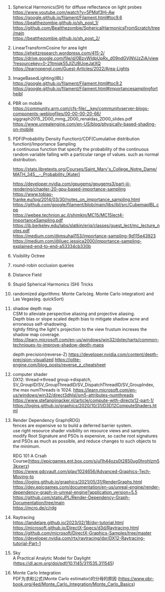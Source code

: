1. Spherical Harmonics(SH) for diffuse reflectance on light probes  
	https://www.youtube.com/watch?v=5PMqf3Hj-Aw  
	https://google.github.io/filament/Filament.html#toc9.6  
	https://beatthezombie.github.io/sh_post_1/  
	https://github.com/Beatthezombie/SphericalHarmonicsFromScratch/tree/main  
	https://beatthezombie.github.io/sh_post_2/  
	
2. LinearTransformCosine for area light  
	https://eheitzresearch.wordpress.com/415-2/  
	https://drive.google.com/file/d/0BzvWIdpUpRx_d09ndGVjNVJzZjA/view?resourcekey=0-21tmiqk55JIZU8UoeJatXQ  
	https://learnopengl.com/Guest-Articles/2022/Area-Lights  
	
3. ImageBasedLighting(IBL)  
	https://google.github.io/filament/Filament.html#toc9.2  
	https://google.github.io/filament/Filament.html#importancesamplingfortheibl  
	
4. PBR on mobile  
	https://community.arm.com/cfs-file/__key/communityserver-blogs-components-weblogfiles/00-00-00-20-66/  siggraph2015_2D00_mmg_2D00_renaldas_2D00_slides.pdf  
	https://www.unrealengine.com/en-US/blog/physically-based-shading-on-mobile  

5. PDF(Probability Density Function)/CDF(Cumulative distribution function)/Importance Sampling  
	a continuous function that specify the probability of the continuous random variable falling with a particular range of values.  such as normal distribution.  
   
   https://stats.libretexts.org/Courses/Saint_Mary's_College_Notre_Dame/MATH_345__-_Probability_(Kuter)  
  
   https://developer.nvidia.com/gpugems/gpugems3/part-iii-rendering/chapter-20-gpu-based-importance-sampling  
   https://www.tobias-franke.eu/log/2014/03/30/notes_on_importance_sampling.html  
   https://github.com/google/filament/blob/main/libs/ibl/src/CubemapIBL.cpp  
   https://webee.technion.ac.il/shimkin/MC15/MC15lect4-ImportanceSampling.pdf  
   https://ib.berkeley.edu/labs/slatkin/eriq/classes/guest_lect/mc_lecture_notes.pdf  
   https://medium.com/@msuhail153/importance-sampling-9d115e43923  
   https://medium.com/@liuec.jessica2000/importance-sampling-explained-end-to-end-a53334cb330b  

6. Visibility Octree  

7. round-robin occlusion queries  
   
8. Distance Field  
  
9.  Stupid Spherical Harmonics (SH) Tricks  

10. randomized algorithms: Monte Carlo(eg. Monte Carlo integration) and Las Vegas(eg. quickSort)

11. shadow depth map  
	CSM to alleviate perspective aliasing and projective aliasing.  
	Depth bias or slope scaled depth bias to mitigate shadow acne and erroneous self-shadowing.  
	tightly fitting the light's projection to the view frustum increses the shadow map coverage.  
	https://learn.microsoft.com/en-us/windows/win32/dxtecharts/common-techniques-to-improve-shadow-depth-maps
	
	depth precision(reverse-Z)
    https://developer.nvidia.com/content/depth-precision-visualized
	https://iolite-engine.com/blog_posts/reverse_z_cheatsheet
	
12. computer shader  
	DX12: thread->thread group->dispatch, SV_GroupID/SV_GroupThreadID/SV_DispatchThreadID/SV_GroupIndex, the max numThreads is 1024. 
	https://learn.microsoft.com/en-us/windows/win32/direct3dhlsl/sm5-attributes-numthreads  
	https://www.stefanpijnacker.nl/article/compute-with-directx12-part-1/  
	https://logins.github.io/graphics/2020/10/31/D3D12ComputeShaders.html  

13. Render Dependency Graph(RDG)  
		fences are expensive so to build a deferred barrier system.  
		use right resource shader visibility on resource views and samplers.  
		modify Root Signature and PSOs is expensive, so cache root signatures and PSOs as much as possible, and reduce changes to such objects to the minimum.  
  		
	RDG 101 A Crsah Course(https://epicgames.ent.box.com/s/ul1h44ozs0t2850ug0hrohlzm53kxwrz)  
	https://www.gdcvault.com/play/1024656/Advanced-Graphics-Tech-Moving-to  
	https://logins.github.io/graphics/2021/05/31/RenderGraphs.html  
	https://dev.epicgames.com/documentation/en-us/unreal-engine/render-dependency-graph-in-unreal-engine?application_version=5.5  
	https://github.com/staticJPL/Render-Dependency-Graph-Documentation/tree/main  
	https://mcro.de/c/rdg  
	
14. Raytracing  
	https://landelare.github.io/2023/02/18/dxr-tutorial.html  
	https://microsoft.github.io/DirectX-Specs/d3d/Raytracing.html  
	https://github.com/microsoft/DirectX-Graphics-Samples/tree/master  
    https://developer.nvidia.com/rtx/raytracing/dxr/DX12-Raytracing-tutorial-Part-1  
	  
15. Sky  
	A Practical Analytic Model for Daylight (https://dl.acm.org/doi/pdf/10.1145/311535.311545)  
	
16. Monte Carlo Integration  
	PDF为求和公式(Monte Carlo estimator)的分母的原因 (https://www.pbr-book.org/4ed/Monte_Carlo_Integration/Monte_Carlo_Basics)  
	
	
	
	
  
	
	
	
   


